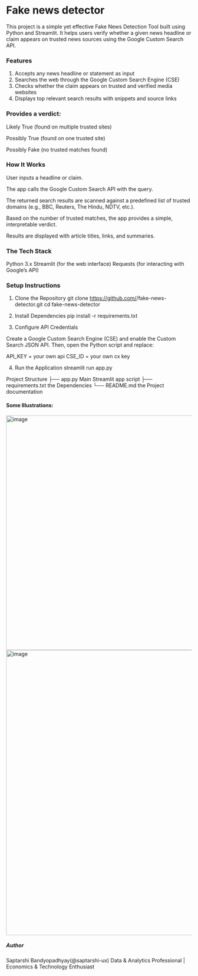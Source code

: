 # Fake news detector
This project is a simple yet effective Fake News Detection Tool built using Python and Streamlit. It helps users verify whether a given news headline or claim appears on trusted news sources using the Google Custom Search API.

### Features
1. Accepts any news headline or statement as input
2. Searches the web through the Google Custom Search Engine (CSE)
3. Checks whether the claim appears on trusted and verified media websites
4. Displays top relevant search results with snippets and source links

### Provides a verdict:

 Likely True (found on multiple trusted sites)

Possibly True (found on one trusted site)

Possibly Fake (no trusted matches found)

### How It Works

User inputs a headline or claim.

The app calls the Google Custom Search API with the query.

The returned search results are scanned against a predefined list of trusted domains (e.g., BBC, Reuters, The Hindu, NDTV, etc.).

Based on the number of trusted matches, the app provides a simple, interpretable verdict.

Results are displayed with article titles, links, and summaries.

### The Tech Stack

Python 3.x
Streamlit (for the web interface)
Requests (for interacting with Google’s API)

### Setup Instructions
1. Clone the Repository
git clone https://github.com/<your-username>/fake-news-detector.git
cd fake-news-detector

2. Install Dependencies
pip install -r requirements.txt

3. Configure API Credentials

Create a Google Custom Search Engine (CSE) and enable the Custom Search JSON API.
Then, open the Python script and replace:

API_KEY = your own api
CSE_ID = your own cx key

4. Run the Application
streamlit run app.py

Project Structure
├── app.py               Main Streamlit app script
├── requirements.txt     the Dependencies
└── README.md            the Project documentation

#### Some Illustrations:
<img width="1550" height="637" alt="image" src="https://github.com/user-attachments/assets/f9970388-24b6-408d-ac12-42fcbfa9b066" />

<img width="1590" height="774" alt="image" src="https://github.com/user-attachments/assets/3456e35f-f4f6-415e-9d77-29fa420ed40c" />


##### Author

Saptarshi Bandyopadhyay(@saptarshi-ux)
Data & Analytics Professional | Economics & Technology Enthusiast
